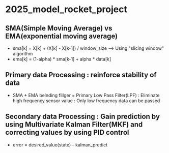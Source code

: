 # 2025_model_rocket_project
## SMA(Simple Moving Average) vs EMA(exponential moving average)
- sma[k] = X[k] + (X[k] - X[k-1]) / window_size --> Using "slicing window" algorithm
- ema[k] = (1-alpha) * sma[k-1] + alpha * data[k]

## Primary data Processing : reinforce stability of data
- SMA + EMA belnding flilger = Primary Low Pass Filter(LPF) : Eliminate high frequency sensor value : Only low frequency data can be passed

## Secondary data Processing : Gain prediction by using Multivariate Kalman Filter(MKF) and correcting values by using PID control
- error = desired_value(state) - kalman_predict
